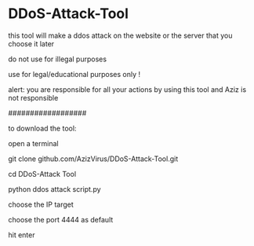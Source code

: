 # DDoS-Attack-Tool
this tool will make a ddos attack on the website or the server that you choose it later


do not use for illegal purposes


use for legal/educational purposes only !


alert: you are responsible for all your actions by using this tool and Aziz is not responsible


##################


to download the tool:


open a terminal


git clone github.com/AzizVirus/DDoS-Attack-Tool.git


cd DDoS-Attack Tool


python ddos attack script.py



choose the IP target


choose the port 4444 as default


hit enter


